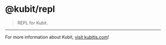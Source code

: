 # @kubit/repl

> REPL for Kubit.

<hr />

For more information about Kubit, [visit kubitjs.com](https://kubitjs.com)!
